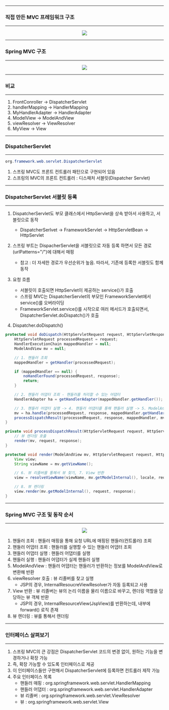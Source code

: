-----
### 직접 만든 MVC 프레임워크 구조
-----
<div align="center">
<img src="https://github.com/sooyounghan/Spring/assets/34672301/953756e7-d23f-4709-a335-c261092a3265">
</div>

-----
### Spring MVC 구조
-----
<div align="center">
<img src="https://github.com/sooyounghan/Spring/assets/34672301/cd6810d9-e8d0-493d-9f7c-7ef247a8c08e">
</div>

-----
### 비교
-----
1. FrontConroller → DispatcherServlet
2. handlerMapping → HandlerMapping
3. MyHandlerAdapter → HandlerAdapter
4. ModelView → ModelAndView
5. viewResolver → ViewResolver
6. MyView → View

------
### DispatcherServlet
-----
```java
org.framework.web.servlet.DispatcherServlet
```
1. 스프링 MVC도 프론트 컨트롤러 패턴으로 구현되어 있음
2. 스프링의 MVC의 프론트 컨트롤러 : 디스패처 서블릿(Dispatcher Servlet)

-----
### DispatcherServlet 서블릿 등록
-----
1. DispatcherServlet도 부모 클래스에서 HttpServlet을 상속 받아서 사용하고, 서블릿으로 동작
   - DispatcherSerlvet → FrameworkServlet → HttpServletBean → HttpServlet
2. 스프링 부트는 DispacherServlet을 서블릿으로 자동 등록 하면서 모든 경로(urlPatterns="/")에 대해서 매핑
   - 참고 : 더 자세한 경로가 우선순위가 높음. 따라서, 기존에 등록한 서블릿도 함께 동작
3. 요청 흐름
   - 서블릿이 호출되면 HttpServlet이 제공하는 service()가 호출
   - 스프링 MVC는 DispatcherServlet의 부모인 FrameworkServlet에서 service()를 오버라이딩
   - FrameworkServlet.service()를 시작으로 여러 메서드가 호출되면서, DispatcherServlet.doDispatch()가 호출

4. Dispatcher.doDispatch()
```java
protected void doDispatch(HttpServletRequest request, HttpServletResponse response) throws Exception {
    HttpServletRequest processedRequest = request; 
    HandlerExecutionChain mappedHandler = null; 
    ModelAndView mv = null;

    // 1. 핸들러 조회
    mappedHandler = getHandler(processedRequest); 

    if (mappedHandler == null) {
        noHandlerFound(processedRequest, response); 
        return;
    }

    // 2. 핸들러 어댑터 조회 - 핸들러를 처리할 수 있는 어댑터
    HandlerAdapter ha = getHandlerAdapter(mappedHandler.getHandler());

    // 3. 핸들러 어댑터 실행 -> 4. 핸들러 어댑터를 통해 핸들러 실행 -> 5. ModelAndView 반환 
    mv = ha.handle(processedRequest, response, mappedHandler.getHandler());
    processDispatchResult(processedRequest, response, mappedHandler, mv, dispatchException);
}

private void processDispatchResult(HttpServletRequest request, HttpServletResponse response, HandlerExecutionChain mappedHandler, ModelAndView mv, Exception exception) throws Exception {
    // 뷰 렌더링 호출
    render(mv, request, response); 
}

protected void render(ModelAndView mv, HttpServletRequest request, HttpServletResponse response) throws Exception {
    View view;
    String viewName = mv.getViewName();

    // 6. 뷰 리졸버를 통해서 뷰 찾기, 7. View 반환
    view = resolveViewName(viewName, mv.getModelInternal(), locale, request);

    // 8. 뷰 렌더링
    view.render(mv.getModelInternal(), request, response); 
}
```

-----
### Spring MVC 구조 및 동작 순서
-----
<div align="center">
<img src="https://github.com/sooyounghan/Spring/assets/34672301/0d22288d-caee-430e-9076-c97d2bd0ee46">
</div>

1. 핸들러 조회 : 핸들러 매핑을 통해 요청 URL에 매핑된 핸들러(컨트롤러) 조회
2. 핸들러 어댑터 조회 : 핸들러를 실행할 수 있는 핸들러 어댑터 조회
3. 핸들러 어댑터 실행 : 핸들러 어댑터를 실행
4. 핸들러 실행 : 핸들러 어댑터가 실제 핸들러 실행
5. ModelAndView : 핸들러 어댑터는 핸들러가 반환하는 정보를 ModelAndView로 변환해 반환
6. viewResolver 호출 : 뷰 리졸버를 찾고 실행
   - JSP의 경우, InternalResoucreViewResolver가 자동 등록되고 사용
7. View 반환 : 뷰 리졸버는 뷰의 논리 이름을 물리 이름으로 바꾸고, 렌더링 역할을 담당하는 뷰 객체 반환
   - JSP의 경우, InternalResourceView(JspView)를 반환하는데, 내부에 forward() 로직 존재
8. 뷰 렌더링 : 뷰를 통해서 렌더링

-----
### 인터페이스 살펴보기
-----
1. 스프링 MVC의 큰 강점은 DispatcherServlet 코드의 변경 없이, 원하는 기능을 변경하거나 확장 가능
2. 즉, 확장 가능할 수 있도록 인터페이스로 제공
3. 이 인터페이스들만 구현해서 DispatcherServlet에 등록하면 컨트롤러 제작 가능
4. 주요 인터페이스 목록
   - 핸들러 매핑 : org.springframework.web.servlet.HandlerMapping
   - 핸들러 어댑터 : org.springframework.web.servlet.HandlerAdapter
   - 뷰 리졸버 : org.springframework.web.servlet.ViewResolver
   - 뷰 : org.springframework.web.servlet.View
